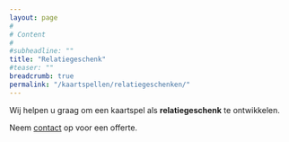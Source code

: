 ```yaml
---
layout: page
#
# Content
#
#subheadline: ""
title: "Relatiegeschenk"
#teaser: ""
breadcrumb: true
permalink: "/kaartspellen/relatiegeschenken/"
---
```


Wij helpen u graag om een kaartspel als __relatiegeschenk__ te ontwikkelen.

Neem [contact](contact) op voor een offerte.

